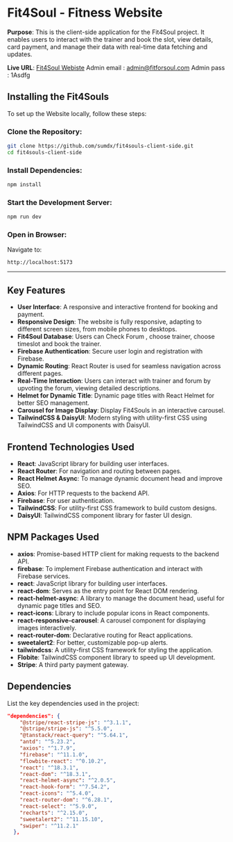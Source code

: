 # Fit4Soul - Fitness Website

**Purpose**: This is the client-side application for the Fit4Soul project. It enables users to interact with the trainer and book the slot, view details, card payment, and manage their data with real-time data fetching and updates.

**Live URL**: [Fit4Soul Webiste](https://fit4souls.web.app/login)
Admin email : admin@fitforsoul.com
Admin pass : 1Asdfg

## Installing the Fit4Souls

To set up the Website locally, follow these steps:

### Clone the Repository:

```bash
git clone https://github.com/sumdx/fit4souls-client-side.git
cd fit4souls-client-side
```

### Install Dependencies:

```bash
npm install
```

### Start the Development Server:

```bash
npm run dev
```

### Open in Browser:

Navigate to:

```
http://localhost:5173
```

---
## Key Features

- **User Interface**: A responsive and interactive frontend for booking and payment.
- **Responsive Design**: The website is fully responsive, adapting to different screen sizes, from mobile phones to desktops.
- **Fit4Soul Database**: Users can Check Forum , choose trainer, choose timeslot and book the trainer.
- **Firebase Authentication**: Secure user login and registration with Firebase.
- **Dynamic Routing**: React Router is used for seamless navigation across different pages.
- **Real-Time Interaction**: Users can interact with trainer and forum by upvoting the forum, viewing detailed descriptions.
- **Helmet for Dynamic Title**: Dynamic page titles with React Helmet for better SEO management.
- **Carousel for Image Display**: Display Fit4Souls in an interactive carousel.
- **TailwindCSS & DaisyUI**: Modern styling with utility-first CSS using TailwindCSS and UI components with DaisyUI.
  
## Frontend Technologies Used

- **React**: JavaScript library for building user interfaces.
- **React Router**: For navigation and routing between pages.
- **React Helmet Async**: To manage dynamic document head and improve SEO.
- **Axios**: For HTTP requests to the backend API.
- **Firebase**: For user authentication.
- **TailwindCSS**: For utility-first CSS framework to build custom designs.
- **DaisyUI**: TailwindCSS component library for faster UI design.

## NPM Packages Used

- **axios**: Promise-based HTTP client for making requests to the backend API.
- **firebase**: To implement Firebase authentication and interact with Firebase services.
- **react**: JavaScript library for building user interfaces.
- **react-dom**: Serves as the entry point for React DOM rendering.
- **react-helmet-async**: A library to manage the document head, useful for dynamic page titles and SEO.
- **react-icons**: Library to include popular icons in React components.
- **react-responsive-carousel**: A carousel component for displaying images interactively.
- **react-router-dom**: Declarative routing for React applications.
- **sweetalert2**: For better, customizable pop-up alerts.
- **tailwindcss**: A utility-first CSS framework for styling the application.
- **Flobite**: TailwindCSS component library to speed up UI development.
- **Stripe**: A third party payment gateway.

## Dependencies  
List the key dependencies used in the project:  
```json
"dependencies": {
    "@stripe/react-stripe-js": "^3.1.1",
    "@stripe/stripe-js": "^5.5.0",
    "@tanstack/react-query": "^5.64.1",
    "antd": "^5.23.2",
    "axios": "^1.7.9",
    "firebase": "^11.1.0",
    "flowbite-react": "^0.10.2",
    "react": "^18.3.1",
    "react-dom": "^18.3.1",
    "react-helmet-async": "^2.0.5",
    "react-hook-form": "^7.54.2",
    "react-icons": "^5.4.0",
    "react-router-dom": "^6.28.1",
    "react-select": "^5.9.0",
    "recharts": "^2.15.0",
    "sweetalert2": "^11.15.10",
    "swiper": "^11.2.1"
  },
